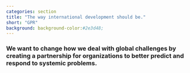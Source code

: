 ```yaml
---
categories: section
title: "The way international development should be."
short: "GPR"
background: background-color:#2e3d48;
---
```



<h3>We want to change how we deal with global challenges by creating a partnership for organizations to better predict and respond to systemic problems.</h3>
